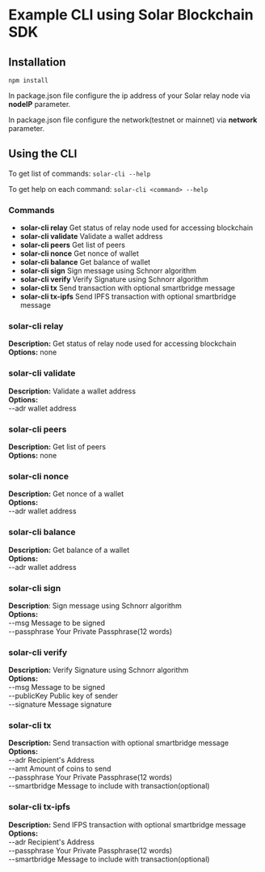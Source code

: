 
# Example CLI using Solar Blockchain SDK

## Installation
`npm install`

In package.json file configure the ip address of your Solar relay node via **nodeIP** parameter. 

In package.json file configure the network(testnet or mainnet) via **network** parameter.

## Using the CLI
To get list of commands: `solar-cli --help`

To get help on each command: `solar-cli <command> --help`

### Commands
* **solar-cli relay**   Get status of relay node used for accessing blockchain
* **solar-cli validate**   Validate a wallet address
* **solar-cli peers**   Get list of peers
* **solar-cli nonce**   Get nonce of wallet
* **solar-cli balance** Get balance of wallet
* **solar-cli sign**   Sign message using Schnorr algorithm
* **solar-cli verify**   Verify Signature using Schnorr algorithm
* **solar-cli tx**   Send transaction with optional smartbridge message
* **solar-cli tx-ipfs**   Send IPFS transaction with optional smartbridge message


### **solar-cli relay**
**Description:** Get status of relay node used for accessing blockchain  
**Options:** none  

###  **solar-cli validate**
**Description:** Validate a wallet address  
**Options:**  
  --adr  wallet address  

###  **solar-cli peers**
**Description:** Get list of peers  
**Options:** none  

###  **solar-cli nonce**
**Description:** Get nonce of a wallet  
**Options:**   
  --adr wallet address  

### **solar-cli balance**
**Description:** Get balance of a wallet  
**Options:**   
  --adr wallet address  

###  **solar-cli sign**
**Description**: Sign message using Schnorr algorithm  
**Options:**  
  --msg  Message to be signed  
  --passphrase  Your Private Passphrase(12 words)  

###  **solar-cli verify**
**Description:** Verify Signature using Schnorr algorithm  
**Options:**  
  --msg  Message to be signed  
  --publicKey   Public key of sender  
  --signature   Message signature  

###  **solar-cli tx**
**Description:** Send transaction with optional smartbridge message  
**Options:**  
  --adr  Recipient's Address  
  --amt  Amount of coins to send  
  --passphrase  Your Private Passphrase(12 words)  
  --smartbridge  Message to include with transaction(optional)  

###  **solar-cli tx-ipfs**
**Description:** Send IFPS transaction with optional smartbridge message  
**Options:**  
  --adr  Recipient's Address  
  --passphrase  Your Private Passphrase(12 words)  
  --smartbridge  Message to include with transaction(optional)  